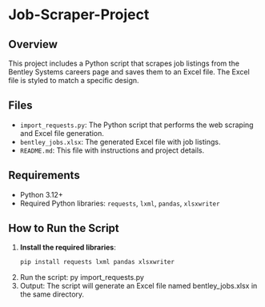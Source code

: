 # Job-Scraper-Project

## Overview
This project includes a Python script that scrapes job listings from the Bentley Systems careers page and saves them to an Excel file. The Excel file is styled to match a specific design.

## Files
- `import_requests.py`: The Python script that performs the web scraping and Excel file generation.
- `bentley_jobs.xlsx`: The generated Excel file with job listings.
- `README.md`: This file with instructions and project details.

## Requirements
- Python 3.12+
- Required Python libraries: `requests`, `lxml`, `pandas`, `xlsxwriter`

## How to Run the Script
1. **Install the required libraries**:
   ```sh
   pip install requests lxml pandas xlsxwriter
2. Run the script:
    py import_requests.py
3. Output:
     The script will generate an Excel file named bentley_jobs.xlsx in the same directory.
